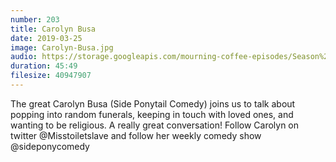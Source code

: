 ```yaml
---
number: 203
title: Carolyn Busa
date: 2019-03-25
image: Carolyn-Busa.jpg
audio: https://storage.googleapis.com/mourning-coffee-episodes/Season%202/Carolyn%20Busa%20Final.mp3
duration: 45:49
filesize: 40947907
---
```


The great Carolyn Busa (Side Ponytail Comedy) joins us to talk about popping into random funerals, keeping in touch with loved ones,
and wanting to be religious.  A really great conversation! Follow Carolyn on twitter @Misstoiletslave and follow her weekly comedy show @sideponycomedy
